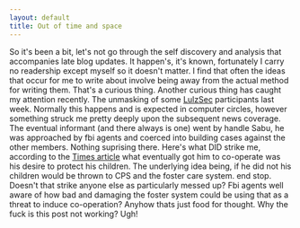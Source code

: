 ```yaml
---
layout: default
title: Out of time and space
---
```


So it's been a bit, let's not go through the self discovery and analysis that accompanies late blog
updates. It happen's, it's known, fortunately I carry no readership except myself so it doesn't matter.
I find that often the ideas that occur for me to write about involve being away from the actual method
for writing them. That's a curious thing. Another curious thing has caught my attention recently. The 
unmasking of some [LulzSec](http://en.wikipedia.org/wiki/LulzSec) participants last week. Normally 
this happens and is expected in computer circles, however something struck me pretty deeply upon the
subsequent news coverage. The eventual informant (and there always is one) went by handle Sabu, he was
approached by fbi agents and coerced into building cases against the other members. Nothing suprising there. 
Here's what DID strike me, according to the [Times article](http://www.nytimes.com/2012/03/09/technology/hacker-informant-and-party-boy-of-the-projects.html?_r=1) what eventually got him to co-operate
was his desire to protect his children. The underlying idea being, if he did not his children would be thrown to CPS and the foster care system. end stop. 
Doesn't that strike anyone else as particularly messed up? Fbi agents well aware of how bad and damaging the foster system could be using that as a threat to induce co-operation?
Anyhow thats just food for thought. Why the fuck is this post not working? Ugh!
 
